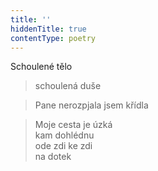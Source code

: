 ```yaml
---
title: ''
hiddenTitle: true
contentType: poetry
---
```


>   

>   

Schoulené tělo

> schoulená duše

> Pane nerozpjala jsem křídla

> Moje cesta je úzká  
> kam dohlédnu  
> ode zdi ke zdi  
> na dotek
